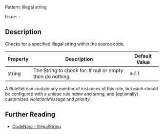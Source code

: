 Pattern: Illegal string

Issue: -

## Description

Checks for a specified illegal string within the source code.

| **Property** | **Description**                                            | **Default Value** |
| --- | --- | --- |
| string       | The String to check for. If null or empty then do nothing. | `null`            |

A RuleSet can contain any number of instances of this rule, but each should be configured with a unique rule *name* and *string*, and (optionally) customized *violationMessage* and *priority*.

## Further Reading

* [CodeNarc - IllegalString](https://codenarc.github.io/CodeNarc/codenarc-rules-generic.html#illegalstring-rule)
